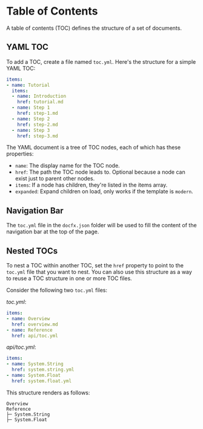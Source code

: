# Table of Contents

A table of contents (TOC) defines the structure of a set of documents.

## YAML TOC

To add a TOC, create a file named `toc.yml`. Here's the structure for a simple YAML TOC:

```yaml
items:
- name: Tutorial
  items:
  - name: Introduction
    href: tutorial.md
  - name: Step 1
    href: step-1.md
  - name: Step 2
    href: step-2.md
  - name: Step 3
    href: step-3.md
```

The YAML document is a tree of TOC nodes, each of which has these properties: 

- `name`: The display name for the TOC node.
- `href`: The path the TOC node leads to. Optional because a node can exist just to parent other nodes.
- `items`: If a node has children, they're listed in the items array.
- `expanded`: Expand children on load, only works if the template is `modern`.

## Navigation Bar

The `toc.yml` file in the `docfx.json` folder will be used to fill the content of the navigation bar at the top of the page.

## Nested TOCs

To nest a TOC within another TOC, set the `href` property to point to the `toc.yml` file that you want to nest. You can also use this structure as a way to reuse a TOC structure in one or more TOC files.

Consider the following two `toc.yml` files:

_toc.yml_:

```yaml
items:
- name: Overview
  href: overview.md
- name: Reference
  href: api/toc.yml
```

_api/toc.yml_:

```yaml
items:
- name: System.String
  href: system.string.yml
- name: System.Float
  href: system.float.yml
```

This structure renders as follows:

```
Overview
Reference
├─ System.String
├─ System.Float
```
